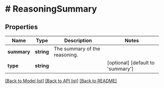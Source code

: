 # # ReasoningSummary

## Properties

Name | Type | Description | Notes
------------ | ------------- | ------------- | -------------
**summary** | **string** | The summary of the reasoning. |
**type** | **string** |  | [optional] [default to 'summary']

[[Back to Model list]](../../README.md#models) [[Back to API list]](../../README.md#endpoints) [[Back to README]](../../README.md)
